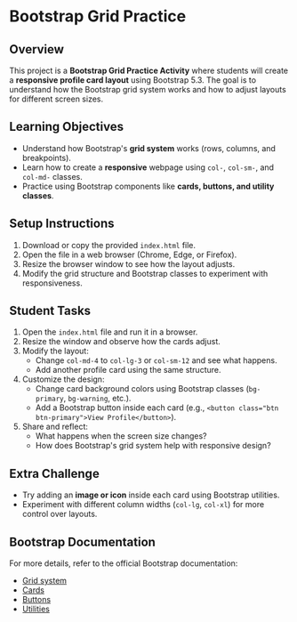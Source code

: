 # Bootstrap Grid Practice  

## Overview  
This project is a **Bootstrap Grid Practice Activity** where students will create a **responsive profile card layout** using Bootstrap 5.3. The goal is to understand how the Bootstrap grid system works and how to adjust layouts for different screen sizes.  

## Learning Objectives  
- Understand how Bootstrap's **grid system** works (rows, columns, and breakpoints).  
- Learn how to create a **responsive** webpage using `col-`, `col-sm-`, and `col-md-` classes.  
- Practice using Bootstrap components like **cards, buttons, and utility classes**.  

## Setup Instructions  
1. Download or copy the provided `index.html` file.  
2. Open the file in a web browser (Chrome, Edge, or Firefox).  
3. Resize the browser window to see how the layout adjusts.  
4. Modify the grid structure and Bootstrap classes to experiment with responsiveness.  

## Student Tasks  
1. Open the `index.html` file and run it in a browser.  
2. Resize the window and observe how the cards adjust.  
3. Modify the layout:  
   - Change `col-md-4` to `col-lg-3` or `col-sm-12` and see what happens.  
   - Add another profile card using the same structure.  
4. Customize the design:  
   - Change card background colors using Bootstrap classes (`bg-primary`, `bg-warning`, etc.).  
   - Add a Bootstrap button inside each card (e.g., `<button class="btn btn-primary">View Profile</button>`).  
5. Share and reflect:  
   - What happens when the screen size changes?  
   - How does Bootstrap's grid system help with responsive design?  

## Extra Challenge  
- Try adding an **image or icon** inside each card using Bootstrap utilities.  
- Experiment with different column widths (`col-lg`, `col-xl`) for more control over layouts.  

## Bootstrap Documentation  
For more details, refer to the official Bootstrap documentation:  
- [Grid system](https://getbootstrap.com/docs/5.3/layout/grid/)  
- [Cards](https://getbootstrap.com/docs/5.3/components/card/)  
- [Buttons](https://getbootstrap.com/docs/5.3/components/buttons/)  
- [Utilities](https://getbootstrap.com/docs/5.3/utilities/spacing/) 
